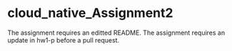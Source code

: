 # cloud_native_Assignment2
The assignment requires an editted README.
The assignment requires an update in hw1-p before a pull request.
